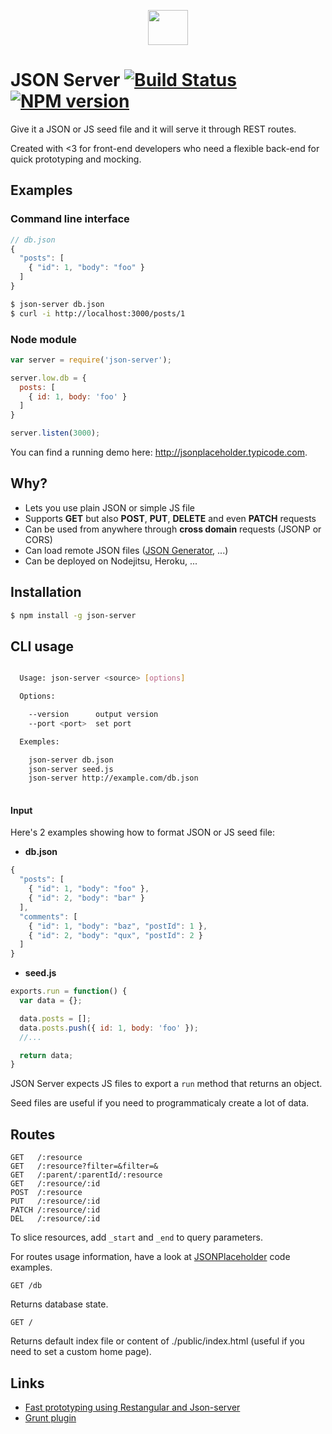 <p align="center">
  <img height="56" width="64" src="http://i.imgur.com/QRlAg0b.png"/>
</p>

# JSON Server [![Build Status](https://travis-ci.org/typicode/json-server.svg)](https://travis-ci.org/typicode/json-server) [![NPM version](https://badge.fury.io/js/json-server.svg)](http://badge.fury.io/js/json-server)

Give it a JSON or JS seed file and it will serve it through REST routes.

Created with <3 for front-end developers who need a flexible back-end for quick prototyping and mocking.

## Examples

### Command line interface

```javascript
// db.json
{ 
  "posts": [
    { "id": 1, "body": "foo" }
  ]
}
```

```bash
$ json-server db.json
$ curl -i http://localhost:3000/posts/1
```

### Node module

```javascript
var server = require('json-server');

server.low.db = { 
  posts: [
    { id: 1, body: 'foo' }
  ]
}

server.listen(3000);
```

You can find a running demo here: http://jsonplaceholder.typicode.com.

## Why?

* Lets you use plain JSON or simple JS file
* Supports __GET__ but also __POST__, __PUT__, __DELETE__ and even __PATCH__ requests
* Can be used from anywhere through __cross domain__ requests (JSONP or CORS)
* Can load remote JSON files ([JSON Generator](http://www.json-generator.com/), ...)
* Can be deployed on Nodejitsu, Heroku, ...


## Installation

```bash
$ npm install -g json-server
```

## CLI usage

```bash

  Usage: json-server <source> [options]

  Options:

    --version      output version
    --port <port>  set port

  Exemples:

    json-server db.json
    json-server seed.js
    json-server http://example.com/db.json
    
```

#### Input

Here's 2 examples showing how to format JSON or JS seed file:

* __db.json__

```javascript
{
  "posts": [
    { "id": 1, "body": "foo" },
    { "id": 2, "body": "bar" }
  ],
  "comments": [
    { "id": 1, "body": "baz", "postId": 1 },
    { "id": 2, "body": "qux", "postId": 2 }
  ]
}
```

* __seed.js__

```javascript
exports.run = function() {
  var data = {};

  data.posts = [];
  data.posts.push({ id: 1, body: 'foo' });
  //...

  return data;
}
```

JSON Server expects JS files to export a ```run``` method that returns an object.

Seed files are useful if you need to programmaticaly create a lot of data.

## Routes

```
GET   /:resource
GET   /:resource?filter=&filter=&
GET   /:parent/:parentId/:resource
GET   /:resource/:id
POST  /:resource
PUT   /:resource/:id
PATCH /:resource/:id
DEL   /:resource/:id
```

To slice resources, add `_start` and `_end` to query parameters.

For routes usage information, have a look at [JSONPlaceholder](https://github.com/typicode/jsonplaceholder) code examples.

```
GET /db
```

Returns database state.

```
GET /
```

Returns default index file or content of ./public/index.html (useful if you need to set a custom home page).

## Links

* [Fast prototyping using Restangular and Json-server](http://bahmutov.calepin.co/fast-prototyping-using-restangular-and-json-server.html)
* [Grunt plugin](https://github.com/tfiwm/grunt-json-server)
